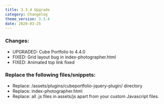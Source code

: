 ```yaml
---
title: 3.3.4 Upgrade
category: Changelog
theme_version: 3.3.4
date: 2020-03-25
---
```


### Changes:

- UPGRADED: Cube Portfolio to 4.4.0
- FIXED: Grid layout bug in index-photographer.html
- FIXED: Animated top link fixed

### Replace the following files/snippets:

- Replace: /assets/plugins/cubeportfolio-jquery-plugin/ directory
- Replace: index-photographer.html
- Replace: all .js files in assets/js apart from your custom Javascript files.

